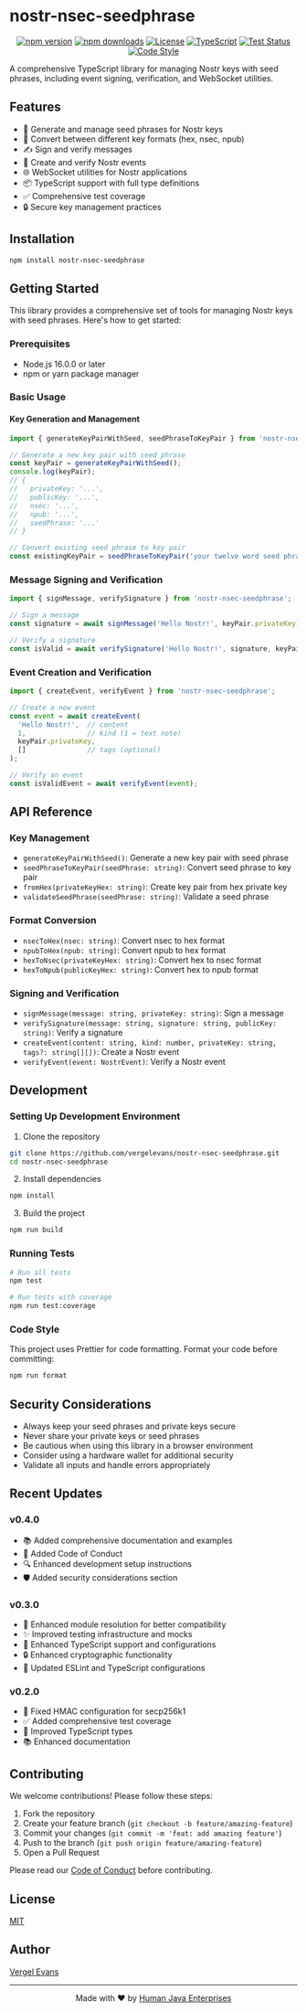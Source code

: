# nostr-nsec-seedphrase

<div align="center">

[![npm version](https://img.shields.io/npm/v/nostr-nsec-seedphrase.svg)](https://www.npmjs.com/package/nostr-nsec-seedphrase)
[![npm downloads](https://img.shields.io/npm/dm/nostr-nsec-seedphrase.svg)](https://www.npmjs.com/package/nostr-nsec-seedphrase)
[![License](https://img.shields.io/npm/l/nostr-nsec-seedphrase.svg)](https://github.com/vergelevans/nostr-nsec-seedphrase/blob/main/LICENSE)
[![TypeScript](https://img.shields.io/badge/TypeScript-Ready-blue.svg)](https://www.typescriptlang.org/)
[![Test Status](https://img.shields.io/github/actions/workflow/status/vergelevans/nostr-nsec-seedphrase/test.yml?branch=main&label=tests)](https://github.com/vergelevans/nostr-nsec-seedphrase/actions)
[![Code Style](https://img.shields.io/badge/code_style-prettier-ff69b4.svg)](https://prettier.io/)

</div>

A comprehensive TypeScript library for managing Nostr keys with seed phrases, including event signing, verification, and WebSocket utilities.

## Features

- 🔑 Generate and manage seed phrases for Nostr keys
- 🔄 Convert between different key formats (hex, nsec, npub)
- ✍️ Sign and verify messages
- 📝 Create and verify Nostr events
- 🌐 WebSocket utilities for Nostr applications
- 📦 TypeScript support with full type definitions
- ✅ Comprehensive test coverage
- 🔒 Secure key management practices

## Installation

```bash
npm install nostr-nsec-seedphrase
```

## Getting Started

This library provides a comprehensive set of tools for managing Nostr keys with seed phrases. Here's how to get started:

### Prerequisites

- Node.js 16.0.0 or later
- npm or yarn package manager

### Basic Usage

#### Key Generation and Management

```typescript
import { generateKeyPairWithSeed, seedPhraseToKeyPair } from 'nostr-nsec-seedphrase';

// Generate a new key pair with seed phrase
const keyPair = generateKeyPairWithSeed();
console.log(keyPair);
// {
//   privateKey: '...',
//   publicKey: '...',
//   nsec: '...',
//   npub: '...',
//   seedPhrase: '...'
// }

// Convert existing seed phrase to key pair
const existingKeyPair = seedPhraseToKeyPair('your twelve word seed phrase here');
```

### Message Signing and Verification

```typescript
import { signMessage, verifySignature } from 'nostr-nsec-seedphrase';

// Sign a message
const signature = await signMessage('Hello Nostr!', keyPair.privateKey);

// Verify a signature
const isValid = await verifySignature('Hello Nostr!', signature, keyPair.publicKey);
```

### Event Creation and Verification

```typescript
import { createEvent, verifyEvent } from 'nostr-nsec-seedphrase';

// Create a new event
const event = await createEvent(
  'Hello Nostr!',  // content
  1,               // kind (1 = text note)
  keyPair.privateKey,
  []               // tags (optional)
);

// Verify an event
const isValidEvent = await verifyEvent(event);
```

## API Reference

### Key Management
- `generateKeyPairWithSeed()`: Generate a new key pair with seed phrase
- `seedPhraseToKeyPair(seedPhrase: string)`: Convert seed phrase to key pair
- `fromHex(privateKeyHex: string)`: Create key pair from hex private key
- `validateSeedPhrase(seedPhrase: string)`: Validate a seed phrase

### Format Conversion
- `nsecToHex(nsec: string)`: Convert nsec to hex format
- `npubToHex(npub: string)`: Convert npub to hex format
- `hexToNsec(privateKeyHex: string)`: Convert hex to nsec format
- `hexToNpub(publicKeyHex: string)`: Convert hex to npub format

### Signing and Verification
- `signMessage(message: string, privateKey: string)`: Sign a message
- `verifySignature(message: string, signature: string, publicKey: string)`: Verify a signature
- `createEvent(content: string, kind: number, privateKey: string, tags?: string[][])`: Create a Nostr event
- `verifyEvent(event: NostrEvent)`: Verify a Nostr event

## Development

### Setting Up Development Environment

1. Clone the repository
```bash
git clone https://github.com/vergelevans/nostr-nsec-seedphrase.git
cd nostr-nsec-seedphrase
```

2. Install dependencies
```bash
npm install
```

3. Build the project
```bash
npm run build
```

### Running Tests

```bash
# Run all tests
npm test

# Run tests with coverage
npm run test:coverage
```

### Code Style

This project uses Prettier for code formatting. Format your code before committing:

```bash
npm run format
```

## Security Considerations

- Always keep your seed phrases and private keys secure
- Never share your private keys or seed phrases
- Be cautious when using this library in a browser environment
- Consider using a hardware wallet for additional security
- Validate all inputs and handle errors appropriately

## Recent Updates

### v0.4.0
- 📚 Added comprehensive documentation and examples
- 📝 Added Code of Conduct
- 🔍 Enhanced development setup instructions
- 🛡️ Added security considerations section

### v0.3.0
- 🔧 Enhanced module resolution for better compatibility
- ✨ Improved testing infrastructure and mocks
- 📝 Enhanced TypeScript support and configurations
- 🔒 Enhanced cryptographic functionality
- 🎯 Updated ESLint and TypeScript configurations

### v0.2.0
- 🔧 Fixed HMAC configuration for secp256k1
- ✅ Added comprehensive test coverage
- 🎯 Improved TypeScript types
- 📚 Enhanced documentation

## Contributing

We welcome contributions! Please follow these steps:

1. Fork the repository
2. Create your feature branch (`git checkout -b feature/amazing-feature`)
3. Commit your changes (`git commit -m 'feat: add amazing feature'`)
4. Push to the branch (`git push origin feature/amazing-feature`)
5. Open a Pull Request

Please read our [Code of Conduct](CODE_OF_CONDUCT.md) before contributing.

## License

[MIT](LICENSE)

## Author

[Vergel Evans](https://github.com/vergelevans)

---
<div align="center">
Made with ❤️ by <a href="https://github.com/humanjavaenterprises">Human Java Enterprises</a>
</div>
